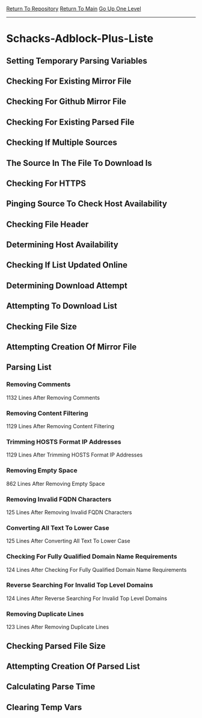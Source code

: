 [Return To Repository](https://github.com/deathbybandaid/piholeparser/)
[Return To Main](https://github.com/deathbybandaid/piholeparser/blob/master/RecentRunLogs/Mainlog.md)
[Go Up One Level](https://github.com/deathbybandaid/piholeparser/blob/master/RecentRunLogs/TopLevelScripts/30-Processing-Blacklists.md)
____________________________________
# Schacks-Adblock-Plus-Liste
## Setting Temporary Parsing Variables
## Checking For Existing Mirror File
## Checking For Github Mirror File
## Checking For Existing Parsed File
## Checking If Multiple Sources
## The Source In The File To Download Is
## Checking For HTTPS
## Pinging Source To Check Host Availability
## Checking File Header
## Determining Host Availability
## Checking If List Updated Online
## Determining Download Attempt
## Attempting To Download List
## Checking File Size
## Attempting Creation Of Mirror File
## Parsing List
### Removing Comments
1132 Lines After Removing Comments
### Removing Content Filtering
1129 Lines After Removing Content Filtering
### Trimming HOSTS Format IP Addresses
1129 Lines After Trimming HOSTS Format IP Addresses
### Removing Empty Space
862 Lines After Removing Empty Space
### Removing Invalid FQDN Characters
125 Lines After Removing Invalid FQDN Characters
### Converting All Text To Lower Case
125 Lines After Converting All Text To Lower Case
### Checking For Fully Qualified Domain Name Requirements
124 Lines After Checking For Fully Qualified Domain Name Requirements
### Reverse Searching For Invalid Top Level Domains
124 Lines After Reverse Searching For Invalid Top Level Domains
### Removing Duplicate Lines
123 Lines After Removing Duplicate Lines
## Checking Parsed File Size
## Attempting Creation Of Parsed List
## Calculating Parse Time
## Clearing Temp Vars
